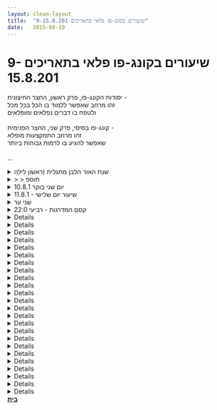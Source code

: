 ```yaml
---
layout: clean-layout
title:  "שיעורים בקונג-פו פלאי בתאריכים 9-15.8.201"
date:   2015-08-10
---
```

# שיעורים בקונג-פו פלאי בתאריכים 9-15.8.201 
יסודות הקונג-פו, פרק ראשון, החצר החיצונית -<br> זהו מרחב שאפשר ללמוד בו הכל בכל מכל<br> ולטפח בו דברים נפלאים ומופלאים<br> <br> קונג-פו בסיסי, פרק שני, החצר הפנימית -<br> זהו מרחב התמקצעות מופלא<br> שאפשר להגיע בו לרמות גבוהות ביותר<br> <br> ...

<details>
                    <summary>שנת האור הלבן מתגלית (ראשון לילה</summary>
                    <b>• • • עיקרי השיעור • • •</b><br> <br> <b>פלאי האיגודים</b><br> איגוד האתרים, איגוד הקוסמים (טיפוח קוסמים, בכל רמותיהם וחלקיהם), איגוד השיעורים (שאני עובר), איגוד הבילויים וכולי.<br> זוהי ממש מהפיכה, שהגיעה כשביקשתי לאפשר לתריסר המציאויות להתבטא באופן מלא ושלם יותר ביממה, כשנדמה ש&quot;זה קשה&quot;.<br> תחילה הופיעה התזכורת הברורה לכך שלדוגמה מבין שלושת הקסמים היומיים הקסם &quot;קוסם העל&quot; נעשה בעצם דרך דברים אחרים, כך שאין אלא להעניק לכך תשומת לב קלה וקצרה למדי, מדי יום (עשרים דקות &quot;גג&quot;) כדי לכוונן את יתר הפעילויות היוצרות את זה, בעצם, <b>כי הן כבר עושות את זה</b>.<br> ובהדרגה, זה הגיע לכדי רעיון האיגודים הגאוני, החוסך דברים רבים.<br> וכך, תריסר המציאויות כולן, פועלות דרך מקבץ האיגודים הקיים.<br> כשכל איגוד הוא תשוקה, הוא בילוי, הוא שדה, הוא מרחב, שמאפשר למציאויות רבות להתבטא דרכו.<br> לדוגמה, כשרוצים לעבוד על האתר שמשדרג את מדינת ישראל באמצעות קונג-פו, אז אמנם זהו חלק מקסם מספר 3 (&quot;ארץ הקסמים&quot;) אולם די רק לכוונן את &quot;שדה האתרים&quot; או &quot;איגוד האתרים&quot; המופלא, שהיא פעילות יומית נהדרת, טסה, עפה, משדרגת, מהנה, מתמירה, מייצרת המון דברים בזמנים קצרצרים.<br> <br> <b>הגבה שלמה יותר למצב &quot;אמא אבדה את גופה&quot;</b><br> ובכן, יש בפשטות את &quot;שלושת תפקודי אמא&quot; ויש את &quot;ניתוב הכוח האדיר הזה, שנוצר&quot; באופנים שלמים.<br> כך זוהי מתנה מופלאה.<br> <br> <b>אמנות הלחימה</b><br> באפשרותנו לתרגל/לשפר/לשדרג/לטפח מהות יומיומית מסויימת, כך שתשרת באמנות הלחימה באופן שלם.<br> אין גבול לרמה האפשרית.<br> דוגמאות למהויות כאלה: התנועה, הטיפול, הדמיון, ההתכוונות.<br> בנוסף, יש באפשרותנו להעמיק בהסתגלות-שערים-אנרגיה, כשכל אחד משלושתם בנפרד, די בו כדי להיות לוחם-על פלאי.<br> אנחנו מוזמנים להעמיק גם בהסתגלות-שערים-אנרגיה במהלך היומיום ולחדור לתוך מעמקיה של רמה פלאית ממש.<br> <br> <b>אמנות הזמן</b><br> 1. שדרוג (שנה) - הספציפי הזה נקרא &quot;האור הלבן&quot; ואחרים יקראו בשמות אחרים.<br> 2. העמקה (חודש) - על-פי תריסר המציאויות שלי ולהעמקתן, הן נקראות:<div align=left dir=ltr><br> GOD-WIZ-SPACE-TEAMS-FIELD-GATES-SCHOOL-SAFE-RAYS-GIFTS-SCREEN-LIGHT.</div><br> 3. יקום (שבוע) - נקראים בהתאם למספרם הסידורי בשדרוג, כשהראשון תמיד כולל את היום הראשון בשדרוג (וכנראה גם חלק מהימים של השדרוג הקודם).<br> 4. טרנספורמציה (יממה) בשדרוג - נקראת בהתאם למספרה הסידורי בשדרוג.<br> 5. קסם (יום) ביקום - נקרא מהראשון עד לשביעי: דו-רה-מי-פה-סול-לה-סי.<br> 6. שלמות (שעה) בקסם/טרנספורמציה - נקראת בהתאם למספרה הסידורי בקסם/טרנספורמציה (מ-1 עד 24. הראשונה, לדוגמה, היא משעה 00:00 עד שעה 01:00).<br> אצור לעצמי יומן שבו אתעד כל מה שיתחשק לי, בנוסף ליומנים היעודיים הרבים שלי.<br> יומן זה יעשה שימוש בנ&quot;ל.<br> <br> <b>אמנות ההוויה</b><br> 1. אחדות (של התפקודים).<br> 2. חיבור (אל התפקודים הגבוהים).<br> 3. גדלות (של הישות האמיתית, הדבר שהוא אני באמת).<br> שתי נקודות רבות עוצמה ביותר לשדרוג ההוויה הן שתי נקודות המבט הנוספות, שאינן מובנות מאליהן:<br> • דרך אדם אחר, מה הוא חווה.<br> • דרך משהו אובייקטיבי, בלתי אנושי.<br> <br> <br> <b>• • • היבטים חיצוניים בשיעור • • •</b><br> השיעור הותחל לי בסביבות 21:30 וסויים לי בסביבות 24:00. שיעור קצר (לרמתי) בן כשעתיים וחצי.<br> התארחתי בקבוצה.<br> השיעור כולו התנהל בתל-אביב, בסביבות נקודת המפגש רבתי.<br> היה לי בשיעור פרטנר אחד (רלי) שכמעט ולא היו לנו פעילויות משותפות ביחד.<br> מרבית השיעור שלי נוצר באמצעות סדרה של משימות שקיבלתי, שכמה מהבולטות שבהן היו: להפוך לבוגר הפרק הרביעי (הניסוח היה שונה), לשדרג את עבודתי עם &quot;שלושת הקסמים היומיים&quot; שלי, לשדרג את עבודתי עם אמא (ועם עצמי איתה), לשדרג את אמנות הלחימה שלי, ליצור לעצמי שבוע מופלא ולשדרג את הווייתי השלמה.<br> <br> <br> <img src="http://www.timg.co.il/tapuzForum/images/Emo562.gif" alt="|היי|"> <b>הבהרה מובנית לכל שִׁיתוּפָי/סיכומי ביומן זה:</b> אמנם אינני תלמיד בבית-הספר המופלא הזה שלכם, אלא משרת אותו מבחוץ בתור סוג של עוזר ומאפשר, אולם יש באפשרותי לעבור אתכם שיעורים, כחלק מתפקידי; וברגע שאני עובר שיעור בבית-הספר שלכם, הרי חלק מובנה ובלתי נפרד ממנו, בהגדרה - הינו להשאיר עקבות ביומן השיעורים הזה. לפיכך, אלה עקבות השיעור שעברתי הפעם, לבינתיים.<br><br><table width='70%' cellpadding='0' cellspacing='0' bgcolor='#C6C7C6'><tr><td height='1'></td></tr></table><br><b>מדברים על מדיטציה:</b> <a href="http://forums.tapuz.co.il/meditation" target="_blank">http://forums.tapuz.co.il/meditation</a><br/><br/>לומדים את אמנות המדיטציה: <a href="http://www.ThePracticalMeditation.com" target="_blank" rel=nofollow>www.ThePracticalMeditation.com</a><br/>לומדים את אמנות היכולת: <a href="http://www.MagicalChanging.com" target="_blank" rel=nofollow>www.MagicalChanging.com</a>
                  </details><details>
                    <summary>> > תוספ</summary>
                    דבר נוסף שלמדתי כאשר התמודדתי להנאתי עם המשימה &quot;להפוך לבוגר הפרק הרביעי&quot; הוא חלוקה שונה של הפוינטרים הויזואליים של תריסר המציאויות שלי. מימיני ומשמאלי חמשת הפוינטרים הדלתיים, בעוד שממני והלאה, בהיקפים הולכים וגדלים, שבעת הפוינטרים הקורנים ממני / מסוככים עלי, בשלוש חטיבות: שלושה צמודים, שניים מסביבי ושניים נוספים במרחקים עצומים ממני.<br><br><table width='70%' cellpadding='0' cellspacing='0' bgcolor='#C6C7C6'><tr><td height='1'></td></tr></table><br><b>מדברים על מדיטציה:</b> <a href="http://forums.tapuz.co.il/meditation" target="_blank">http://forums.tapuz.co.il/meditation</a><br/><br/>לומדים את אמנות המדיטציה: <a href="http://www.ThePracticalMeditation.com" target="_blank" rel=nofollow>www.ThePracticalMeditation.com</a><br/>לומדים את אמנות היכולת: <a href="http://www.MagicalChanging.com" target="_blank" rel=nofollow>www.MagicalChanging.com</a>
                  </details><details>
                    <summary>יום שני בוקר 10.8.1</summary>
                    שעת הגעה 06:32<br> אני נמצא בנקודת המפגש לפני הזמן. מתבונן על רמת האנרגיה שלי, היא קצת נמוכה, אני בלי הרבה התלהבות לשיעור הקרב. מנסה למצוא שימוש לזמן המיועד. מחליט להתבונן על רמת האנרגיה שלי ולראות אם ניתן לשפר אותה. עדיין מרגיש שלא ברורה לי מהות הזמן הזה (עדיין נתפס לי כהמתנה מיותרת - יש פה איזה סמן מעניין שאולי יכול לשפר לי את ההגעה למקומות אחרים ביום יום אם אפענח את זה)<br> תרצה מגיעה. מפתיעה אותי וכנראה גם את עצמה. (לא תכננה להגיע)<br> הליכה עצמאית לגן העיר כשהמטרה היא ליצור הליכה מהנה.<br> אני הולך בנתיב חדש, מנסה כמה תרגילים - הנאה מתנועה (בסדר) כניסה למצב קליטה חדש&nbsp;&nbsp;(טוב, אני מגיע לרמה חדשה של קשב בהליכה, נהנה מהראייה, שמע וגם ממשהו שאני אכנה קשב פנימי, מצב פנימי של רגישות גדולה למתרחש מסביב)<br> הגעה לגן העיר - שדרוג דרך תנועה - אני מתרגל תנועה, בעיטות, מוצא בעיטת צד שנעים לי לעשות, (מושך רגל אליי בהתחמקות מבעיטה נמוכה ואז בועט, וחוזר בדיוק ההפך) משפר ומשדרג אותה, מנסה לשלב את הקשב החדש בתוך העשייה,&nbsp;&nbsp;מוסיף גם עבודת ידיים. מהנה.<br> עבודה על פורמה ראשונה מתוך תחושה חדשה של שחרור, מהנה, אני מרגיש שאני יכול להמשיך כך זמן רב,<br> עבודה חופשית על שחרור הגוף, גמישות מתוך קשב לגוף, <br> עבודה בישיבה על אור לבן - אני מתרגל ומחזק משהו ש&quot;נתפס&quot; על ידי בחודש האחרון ואני מנסה לשפר את האחיזה שלי בו.<br> התבוננות בהצלחות של השבוע,<br> סיום שיעור 08:15
                  </details><details>
                    <summary>שיעור יום שלישי - 11.8.1</summary>
                    הונחיתי להתחיל את השיעור בברכה מסורתית וקידה מול עצמי שחצתה זה מכבר את ה&quot;חצר הפנימית&quot; (הפרק השני). הונחיתי לעמוד מולה זמן משמעותי, לחוש את מערכת היחסים בינינו ולבצע את הקידה באופן חופשי, ריקודי.<br> <br> הונחיתי לעבוד לאחר מכן עם <a href=http://www.tapuz.co.il/communa/viewmsgcommuna.asp?communaid=18195&msgid=55906536 target=_blank style=color:blue>פורם השיעור שמספרו 3</a>, שאותו אתעד כאן.<br> <br> <b>שלב 1: בישיבה, בעיניים עצומות, הודיות.</b><br> לדוגמה: אמירת המלה &quot;תודה&quot;, שוב ושוב, בהתכוונויות כלשהן, נעימות ושלוות.<br> <br> <img src="http://www.timg.co.il/tapuzForum/images/Emo141.gif" alt="|כלנית|"><b> תיעוד</b><br> <br> שוב התנגדויות. שוב קושי להתרכז. מחשבות לא לעשות את השיעור בכלל... <br> התחלתי את השיעור באיחור והתודעה תזזיתית, קופצת. עשיתי את השלב הזה איכשהו, באיכות נמוכה. <br> מחשבה: &quot;אם זה ימשיך כך, לא נראה לי שאצליח לסיים את השיעור הזה....&quot; בעעעע...<br> <br> <b>שלב 2: אמנות התנוחה. </b><br> מבלי לפקוח עיניים (זאת אומרת שאחרי תיעוד השלב הראשון, חזרנו לבצע אותו עוד זמן מה, כדי לאפשר רציפות בינו לבין שלב זה), משחק עדין ומועיל בתנוחת הישיבה שלנו, מרגע לרגע, ממילימטר למילימטר, בנסיון &quot;לנגן&quot; בגופנו, באמצעות התנוחה, ברמה גבוהה<br> <br> <img src="http://www.timg.co.il/tapuzForum/images/Emo141.gif" alt="|כלנית|"><b> תיעוד</b><br> <br> בתחילה עשיתי שינויים גדולים יותר בתנוחה, עד כדי תנועה ממש ולאחר מכן ניסיתי לשפר את הרזולוציה של תחושת הגוף, לחפש כיוונונים עדינים הרבה יותר. היתה לי מעין תחושה של מטוטלת שמתנדנדת כה וכה, עד שלאט לאט מוצאת את המרכז שלה ואז היתה תחושה מסוימת של קלילות, מעין ריחוף כזה, שהראש תלוי באוויר ועמוד השדרה משתלשל ממנו. זה היה נעים.<br> <br> <b>שלב 3: אמנות התנועה. </b><br> תחילה מבלי לפקוח עיניים ואחר כך בעיניים פקוחות: חקירת אמנות התנועה שלנו. תחילת החקירה מתבצעת תוך כדי המעבר מישיבה לעמידה. החקירה כוללת שלושה תחומים: אמנות הלחימה, אמנות התנועה ביומיום ותחום נוסף לבחירתנו.<br> <br> <img src="http://www.timg.co.il/tapuzForum/images/Emo141.gif" alt="|כלנית|"><b> תיעוד</b><br> <br> היה לי נעים לקום בעיניים עצומות ולנוע בעיניים עצומות. לא הצלחתי ממש להגיע למקום של חקירה.<br> <br> <br> <img src="http://www.timg.co.il/tapuzForum/images/Emo41.gif" alt="|*|"><img src="http://www.timg.co.il/tapuzForum/images/Emo41.gif" alt="|*|"><img src="http://www.timg.co.il/tapuzForum/images/Emo41.gif" alt="|*|"><b>תיעוד ביניים</b><img src="http://www.timg.co.il/tapuzForum/images/Emo41.gif" alt="|*|"><img src="http://www.timg.co.il/tapuzForum/images/Emo41.gif" alt="|*|"><img src="http://www.timg.co.il/tapuzForum/images/Emo41.gif" alt="|*|"><br> <br> חווה קושי מאד גדול להמשיך את השיעור. יש בי אי שקט פנימי עצום - ואני לא מצליחה לתרגם אותו לכדי עבודה.<br> כמעט הפסקתי את השיעור ואז עלתה בדעתי דרך ביניים - להסתכל קדימה על ההנחיות ולראות אם יש הנחיות שאני כן מרגישה מסוגלת לעשות עכשיו, שאולי אפילו מושך אותי לעשות עכשיו.<br> הגעתי למסקנה שנראה לי שאני יכולה לעשות את השלבים 8-12 ואולי אפילו בצורה שתיטיב אתי.<br> מחליטה לדלג על שלבים 4-7 - וללכת ישר לשלב 8.<br> זה או זה, או להפסיק את השיעור לגמרי...<br> <br> <b>שלב 8: הנאה מהנשימה.</b><br> תחילה בעמידה בעיניים פקוחות, אחר-כך בעיניים עצומות ואחר-כך בישיבה בעיניים עצומות, אנחנו פשוט נהנים עמוקות, יותר ויותר, מהנשימה שלנו. באפשרותנו לאפשר לה להעניק לנו כל שנדרש לנו, כמו גם לשחרר מאיתנו כל שלא נדרש לנו עוד.<br> <br> <img src="http://www.timg.co.il/tapuzForum/images/Emo141.gif" alt="|כלנית|"><b> תיעוד</b><br> <br> היה לי לא נוח בגוף והחלטתי לקחת את הלפטופ אל הספה ולהמשיך שם.<br> בתחילה חשתי את הנשימה ולאחר שעברתי לחלק שבעיניים עצומות, ניסיתי לשאוף אליי שלווה ולשחרר את המיותר עבורי. <br> זה נתן לי תחושה של הקלה.<br> <br> <b>שלב 9: אור לבן. </b><br> בישיבה בעיניים עצומות, חוויית גופנו וכל הווייתנו כעשויים מאור לבן בוהק.<br> <br> <img src="http://www.timg.co.il/tapuzForum/images/Emo141.gif" alt="|כלנית|"><b> תיעוד</b><br> <br> היה לי קשה להתרכז, המיינד שלי נדד ונדד.<br> ואז החלטתי לנסות &quot;לשקוע&quot; אל תוך הגוף. הרגשתי שאני בכיוון הנכון.<br> שוב איבדתי את הריכוז וכשחזרתי אליו אמרתי לעצמי &quot;או קיי, אני אנסה רק לקבל הבזק, אפילו רק לרגע&quot;.<br> באותה שנייה התחלתי לחוש זרמים בגוף ומשהו התרומם ברמת העבודה שלי.<br> נשארתי עם זה עוד כדקה.<br> <br> <b>שלב 10: כולי שלי.</b><br> העמקה חסרת פשרות של קבלת עצמי מעצמי, באופן מלא, עמוק ושלם, על כל חלקי הווייתי וחיי.<br> <br> <img src="http://www.timg.co.il/tapuzForum/images/Emo141.gif" alt="|כלנית|"><b> תיעוד</b><br> <br> שוב התנגדות עזה. מנסה להבין מה פשר ההתנגדויות האלה...<br> החלטתי לומר שלוש פעמים בקול &quot;כולי שלי&quot; - ומה שיהיה יהיה...<br> כך עשיתי, חשתי מחנק מסוים. בטוח שלא חשתי &quot;העמקה חסרת פשרות&quot;...<br> <br> <b>שלב 11: הורות.</b><br> שיחה מועילה, מרפאת/משדרגת ונעימה מאד, עם עצמי.<br> <br> <img src="http://www.timg.co.il/tapuzForum/images/Emo141.gif" alt="|כלנית|"><b> תיעוד</b><br> <br> התחלתי עם המשפט &quot;אני האמא שלי עצמי&quot;.<br> ניסיתי לחוש את הילדה הקטנה שבתוכי ולהיות אתה. הצלחתי במידת מה לזמן קצר. עלה בי גם כאב רגשי.<br> <br> שלב 12: הודיה.<br> המשך העבודה מהשלב הראשון, בדיוק מהיכן שהפסקנו.<br> <br> <img src="http://www.timg.co.il/tapuzForum/images/Emo141.gif" alt="|כלנית|"><b> תיעוד</b><br> <br> אמרתי בקול &quot;תודה&quot;. כללתי גם תודה על הכאב הרגשי, שמהווה מפת דרכים וקורא לי להקשיב לעצמי.<br> הודיתי על מספר דברים נוספים וסיימתי.<br> <br> <br> <br> פיוווווו, זה היה לי שיעור מאתגר... רובו ככולו מאבק... אשמח לקבל עזרה, איך לעבוד טוב יותר עם המצבים האלה.<br> ועוד אחד הדגשים שקיבלתי היה שהשיעור לא נועד רק ללמידה ולהתפתחות, אלא גם להנאה... <br><br><br><table width='70%' cellpadding='0' cellspacing='0' bgcolor='#C6C7C6'><tr><td height='1'></td></tr></table><br>טליה אלקיים - מדריכה ומרפאה הוליסטית<br/>האתר שלי: <a href=http://www.heal.co.il target=_blank rel=nofollow>www.heal.co.il</a>
                  </details><details>
                    <summary>שני ער</summary>
                    זה היה שיעור מצויין<br> עבודה נוספת, מעמיקה, עם 3 הדמויות. הפעם הן נובעות זו מזו. הפרופסור שנובע מהערמומי שנובע מהמצליחן. <br> <br> בשיעור היו מלבדי גם שמואל, ריב, עיליי, מיכל, סיגל, ודניאל.<br> <br> הפרופסור עבד מצויין. אבל ברוב הזמן לא נחווה במודע כנביעה או יישום של הערמומי.<br> הערמומי היה כיפי ומעולה. התבסס והתמצק והוסיף להתקדם כשהוא מרחרח ומאתר את הפרצות, הטריקים וההזדמנויות. <br> המצליחן היה נעים וברור ומבוסס יותר. ועשה עבודת עומק נעימה מאוד על חייו. היה טוב וחזק מאוד הסידור הזה שבו הוא המקור הראשוני של האחרים. <br>  <br> השיעור של עיליי הסתיים ב-21:45<br> השיעור של מיכל ושל דניאל ב-21:56<br> השיעור של סיגל ב- 22:06<br> השיעור של ריב ב-22:50<br> השיעור של שמואל ב-22:52<br> השיעור של אסא ב-22:56. <br> <br> זהו בינתיים.<br> <br> תודה רבה!!<br> <br> <br> <br>
                  </details><details>
                    <summary>קסם המדרגות - רביעי 22:0</summary>
                    שיעור מופ-לא ביותר ביותר<br> בניתובו של ריבּ המופלא, הצלול והמבריק. <br> עוד נכחו: שמואל, אסא, ואני<br> <br> במהלך השיעור נענו פיזית בין מתחמים שונים החל מככר חסידי אומות עולם דרך המדרגות ולמעלה על גג גן העיר, בכל פעם חנינו באזור כלשהו ועבדנו שם זמן קצר וממוקד. <br> <br> התחלנו את השיעור בקידה /ברכה - כלפי הדבר שאנחנו בוחרים לקוד לפניו. <br> בחרתי לקוד בפני עצמי - קידה עמוקה של כבוד עמוק כלפי עצמי. נקודת מוצא נפלאה לשיעור. מרחב של ריפוי והקשבה.<br> <br> התבוננו על בלבול או אי בהירות הקיימים בתוכנו, התבוננות בהם כתופעה עצמאית ונפרדת, כמו שמרגישים במכוון כאב שעולה,<br> בבלבול עצמו ולא בנסיבות שהובילו להיווצרותו. <br> התבוננות זו יצרה אפקט מיידי של צלילות. <br> <br> התחלנו לנוע במעלה המדרגות. <br> כל עליה בגרם מדרגות הוגדר על ידי רמה כלשהו, לפי הרמות הבאות.<br> בין גרמי המדרגות שיתפנו הבנות. <br> <br> מתחיל - רמת מתחיל היא רמה משחררת. אינך חייבת להצליח או שום דבר. את רשאית להתנסות ולטעות<br> <br> תלמיד - רמה מעצימה ומקדמת. את עושה כמיטב יכולתך כדי להתקדם וללמוד. <br> <br> חוקר - רמה מעמיקה ומענגת. את נהנית להתעמק, ולנוע בין סוגי חוקרים - החוקר האנליטי, השואל ובודק ומעלה השערות, והחוקר הסייר, המתנסה, מתבונן, מאתגר ואמיץ. <br> <br> אמן - רמת אמנות. <br> בהתבוננות ועליה במדרגות ברמה הזו ציפתה לנו תובנה מפליאה שעברה דרכי. <br> מיד כשנשמעה במערכת שלי המילה &quot;אמן&quot; התעוררה תחושה לא נעימה. מדוע, שאלתי את עצמי ומיד ראיתי את התשובה - התעוררה באותו רגע ציפייה מעצמי <b> להיות </b> אמן, לתפקד ברמה מסוימת ולענות על ציפיות מסוימות. הארתי לעצמי את הנקודה, שאני פשוט פועלת ברמה של אמן, וזה לא אומר שאני צריכה לתפקד ברמה זו או אחרת. כל רמה שהיא, באה לידי ביטוי דרך היותי אמן* ממש ברגע הזה. <br> <br> קוסם - רמת על. הקוסם אינו מבחין במגבלות ורואה מעבר לתנאים המובנים מאליהם, אל האינסוף. <br> <br> רמה נוספת לבחירתנו - אני לא זוכרת מה בחרתי!<br> <br> רמה שנייה נוספה לבחירתנו - ואני הגדרתי אותה כ&quot;הרמה הנוכחית&quot;, כלומר נוכחית לכל רגע נתון בו בוחרים להתייחס אליה. <br> תמיד מקבלת את מצבה, טוטאל. <br> <br> הייתי אנרגטית, פעילה, נוכחת, מכוונת. <br> השיעור היה לי מענג ביותר.<br> <br> המשכנו לעבוד במהלך השיעור עם הרמות השונות תוך כדי תרגילים שונים. <br> כל רמה מביאה איתה מתנות מדהימות אחרות. <br> למשל - <br> ברמת המתחיל, לחקור תנועה שמישהו מאיתנו בוחר עבור כולנו. <br> ברמת חוקר - חקרנו פיזית את הבוטקה של השומר על גג גן העיר. <br> ברמת קוסם - חקרנו את מרחב הכניסה למרכז עינב. מתוך עיני הקוסם שלי החלטתי לנסות לעבור מתחת לגדרות הניידות של האגף לשיפור פני העיר. הצלחתי בקלות יחסית וזה היה מדהים!<br> <br> עבודות פנימיות מופלאות בחלקו האחרון של השיעור:<br> <img src="http://www.timg.co.il/tapuzForum/images/Emo20.gif" alt="|@|"> היותנו נוכחות חיובית לחלוטין עבור האחרים, ללא כל מאמץ<br> <img src="http://www.timg.co.il/tapuzForum/images/Emo20.gif" alt="|@|"> נוכחותינו בתוך עצמנו חיובית לחלוטין, ללא כל מאמץ<br> <img src="http://www.timg.co.il/tapuzForum/images/Emo20.gif" alt="|@|"> חישת עצמים שונים בפשטות מוחלטות, ובכלל זה את עצמנו ואנשים אחרים (איכות הפשטות המופלאה התחברה לי <a href=http://www.tapuz.co.il/communa/viewmsgcommuna.asp?communaid=41241&msgid=55922878 target=_blank style=color:blue>לשיעור אמנות היכולת הזה</a> מהשבוע [כניסה לתלמידי שלב 1 באמנות היכולת בלבד])<br> <img src="http://www.timg.co.il/tapuzForum/images/Emo20.gif" alt="|@|"> חישת העבר, ההווה והעתיד כשלושה כתמי צבע גדולים ועיקריים, שהולכים ומתייפים ככל שאנחנו מתבוננים בהם, כמו ציור של רותקו או של מונדריאן. (ריב דווקא הזכיר את דיויד הוקני אבל השם לא אמר לי כלום במהלך השיעור)<br> <img src="http://www.timg.co.il/tapuzForum/images/Emo20.gif" alt="|@|"> פשוט להיות מבלי להסביר שום דבר לאף אחד. <br> <br> <br> עוד ראיתי את החלק בי שרוצה אישור ויאהבו אותו - שהביא לי סבל רב יחסית בימים האחרונים - ברמה חדשה של בהירות ונפרדות .<br> <br> תם השיעור בסביבות 23:20, <br> היה קסום ביותר. <br> <br> <br> * במהלך השיעור השתמשתי בכינויים בלשון זכר - אמן, תלמיד, חוקר. זה הרגיש לי מדויק גם כאשר תיארתי את עצמי.<br><br><table width='70%' cellpadding='0' cellspacing='0' bgcolor='#C6C7C6'><tr><td height='1'></td></tr></table><br><b>אני כאן .
                  </details><details>
                    <summary>יום רביעי 12.8.15 בוק</summary>
                    אני מעביר אימון לעצמי,<br> הגעתי ב 06:37<br> לא ברור לי מה לעשות עם הזמן הזה. החלטתי לעיין במחברת השיעורים, קיבלתי הרבה מידע חדש, כמה זמן אני מתאמן (מ2008… הרבה זמן) איך אני רושם תיעוד וכמה הוא שימושי לי בהמשך. <br> הזמן עבר, כשהגיע 07:50 בהחלט הייתי מוכן יותר לשיעור. <br> הליכה, שוקל ללכת לגג גן העיר, מרגיש לי צחיח, הגינה עוטפת אותי בירוק. <br> משחרר את עצמי מהצורך &quot;לעשות משהו&quot; מתבונן, נעים מאד. מגיע לתחושה לש וחחיה של הרגע הזה.<br> בחרתי שימוש בפורם הזה של השיעור, עשיתי אחד דומה אבל לא זהה.<br> הודיה - שקט, זמן שלי<br> קפיצות - משתפר, נפלתי, נותן לזה לא להרתיע אותי או להכנס חשש, ממשיך ומשפר קשב לעצמי<br> תנועה - &quot;מגלה&quot; את תרגול ההתכופפות מהחימום הבסיסי. מדמיין שעשיתי &quot;פאוז&quot; לשיעור רגיל ונכנסתי למרחב פרטי שלי שבו אני יכול לתרגל ולבחון בדיוק בקצב שמתאים לי. בהמשך מגלה קשיחות בצואר והכתפיים ומעניק לעצמי עיסוי עם תודה.<br> בעיטות - המשך ה&quot;רומן&quot; שלי עם בעיטת הצד. תחושה נעימה, כף הרגל מקבילה לקרקע, נשימה מהאף (ומהפה כשצריך) בעיטה בסיבוב - האתגר להישאר עומד ולא לאבד שיווי משקל.<br> כן לא - עולם שלם של בעיטות, אגרופים, הגנות וירידה לאחור, פרק מעניין, יש פה עבודה להמשך.<br> מרפקים - נעים, יש לי כאבים בכתף, נכנס לזה, ימין שמאל קדימה אחרוה, למעלה למטה, שילוב עם עבודת אגן, כתפיים.<br> אור לבן - התמודדות עם נוכחות של זבובים<br> כולי שלי - התאמנתי בלנסות לתת את עצמי לעצמי. או לאנשים אהובים (כעזר לעצמי) <br> טוב אתמול היום - איך לעשות גביה נעימה מלקוחות, לא כוחנית, <br> כותב הצעות מחיר - זה קל ופשוט<br> מקבל הנחיות מצוינות ממנטורים<br> מגדיר לדני מה אני רוצה<br> מבלה ערב שקט עם המשפחה<br> תובנה לדפוס של קרובים אליי - מנסה לראות איך עובר ממצב של הבנה למצב של הבנה לגבי אופן העזרה הנדרש<br> הודיה - איזו הפתעה באמצע השבוע<br> סיום שיעור 08:12 <br>
                  </details><details>
                    <summary></summary>
                    רעיון לאיך אני יכול להתמודד עם תחושה (די פנימית וחמקמקה) של &quot;בזבוז זמן&quot; שיש לי בנוגע להגעה מוקדמת לפני מועד תחילת השיעור הרשמי.
                  </details><details>
                    <summary>> > הזמן שלפני השיעור הרשמ</summary>
                    ובכן, אתה כבר נמצא עם זה <a href=http://www.tapuz.co.il/communa/viewmsgcommuna.asp?communaid=40780&msgid=56704720 target=_blank style=color:blue>במקום אחר לגמרי</a>, הלא כן?<br> <br> עצם הצבת השאלה כאן היתה מצויינת.<br> <br> התגובות המועילות להצבת השאלה הגיעו, כרגיל (ולאו דווקא כתשובות כאן, ביומן השיעורים, למרות שגם פורמט זה חשוב מאד לפעמים).<br> <br> השיעור הרשמי, בתחילת הלימודים, נתפש כאילו הוא-הוא הלימודים.<br> <br> בהדרגה, הוא מתגלה כחלק קטן יותר ויותר בלימודים, בעודו הולך ומשביח, כמובן.<br> <br> בשלב כלשהו, מתגלה לך שהשיעור הדו-שבועי שלך (&quot;דו שבועי&quot; זה פעמיים בשבוע, כן? או שאני מתבלבל וזה פעם בשבועיים?), איננו תלוי בכך שמישהו חיצוני יתחיל לך אותו, אלא מכיל בין יתר קסמיו גם את השיעור שמישהו חיצוני כזה או אחר בא להעביר לך, במקרים בהם זה קורה.<br> <br> התהליך שבו אתה נערך לשיעור הרשמי, בנקודת המפגש, הוא מעין הקדמה, התחלה או ראשיתו של תהליך קסום שבו שיעור הקונג-פו האמיתי יותר שלך מתחיל להתגלות ולהיווצר בהדרגה, בהכילו גם את ההדרכה החיצונית המועברת לך, שפעם נקראה בטעות מסויימת &quot;ה-שיעור שלי&quot;.<br> <br> התהליך עשוי להתחיל בכך שאתה פשוט מבין שהמרחב הזה הוא חשוב יותר מהשיעור שבא אחריו - או ליתר דיוק, לתוכו - ושאתה ממש ינוקא בו, בקושי מודע אליו עדיין.<br> <br> הוא עשוי להתחיל בכך שאתה מתחיל ליצור את המרחב הזה, לקבל בו משימות מעצמך וממדריכיך ולעקוב אחר תהליך התפתחותך בו.<br><br><table width='70%' cellpadding='0' cellspacing='0' bgcolor='#C6C7C6'><tr><td height='1'></td></tr></table><br><b>מדברים על מדיטציה:</b> <a href="http://forums.tapuz.co.il/meditation" target="_blank">http://forums.tapuz.co.il/meditation</a><br/><br/>לומדים את אמנות המדיטציה: <a href="http://www.ThePracticalMeditation.com" target="_blank" rel=nofollow>www.ThePracticalMeditation.com</a><br/>לומדים את אמנות היכולת: <a href="http://www.MagicalChanging.com" target="_blank" rel=nofollow>www.MagicalChanging.com</a>
                  </details><details>
                    <summary>אמנות הקונג פו, יום שב</summary>
                    שיעור קסום שעברתי לבדי וביני לבין עצמי לפי הנחיות שהמורה שלי שלח לי באימייל.<br> <br> השיעור התחיל בברכה בלי קידה בשלוש וחצי בקפה הילינקה.<br> שם ישבתי ועבדתי המתכון התרגולי הזה: <a href='http://www.tapuz.co.il/communa/ViewmsgCommuna.asp?Communaid=18195&msgid=55909421<br> <br> עברתי' target='_blank' style='color:blue;'>http://www.tapuz.co.il/communa/ViewmsgCommuna.asp?Communaid=18195&msgid=55909421<br> <br> עברתי</a> בין שבעת השלבים שהמתכון מונה שלב אחרי שלב, בכיף ובנחת.<br> כל שלב הרגיש מדוייק ומלהיב. לבסוף ביצעתי את תנועת הברכה, והנה אנחנו כאן.<br> <br> השפעות: אני מרגיש מחובר יותר ומדוייק יותר. במהלך השיעור התחדדו לנגד עיניי הדברים שאני רוצה<br> להגשים בתקופה הקרובה, והתגשמו לנגד עיניי הדרכים להגשימם.<br> <br> איזה כיף! תודה!
                  </details><details>
                    <summary>שיעור שבת 15.</summary>
                    קיבלתי בבוקר יום שבת הנחיה במייל לבחור את מיקום ושעת השיעור. <br> הרגשתי איך אני מעמיקה ורוצה שמיקום השיעור שלי יהיה מדויק ביותר. <br> בחרתי לבצע את השיעור בבית, מתוך רצון שעלה מתוכי בתקופה האחרונה להעמיק את הנוכחות הפיזית שלי בבית וליצור במרחב הביתי שלי חוויות נעימות.&nbsp;&nbsp;(זאת היתה החלטה מושלמת!!!) <br> השיעור שלי החל בשעה 15:45<br> הוא התחיל בברכה ללא קידה <br> המשיך במתכון המופלא הזה <br> <a href='http://www.tapuz.co.il/communa/ViewmsgCommuna.asp?Communaid=18195&msgid=55909421<br> והסתיים' target='_blank' style='color:blue;'>http://www.tapuz.co.il/communa/ViewmsgCommuna.asp?Communaid=18195&msgid=55909421<br> והסתיים</a> בשעה 18:06 בברכה ללא קידה. <br> היה לי שיעור מופלא שבסופו הרגשתי שקיבלתי מתנה אדירה והתמלאתי בהכרת תודה ושמחה!<br> תודה <img src="http://www.timg.co.il/tapuzForum/images/Emo13.gif" alt=":-)">
                  </details><details>
                    <summary>שיעור בפורמט און ליי</summary>
                    פורמט השיעור בקישור הזה.<br> <a href='http://www.tapuz.co.il/communa/ViewmsgCommuna.asp?Communaid=18195&msgid=55909421<br> השיעור' target='_blank' style='color:blue;'>http://www.tapuz.co.il/communa/ViewmsgCommuna.asp?Communaid=18195&msgid=55909421<br> השיעור</a> היה מאוד אינטסיבי גם מפאת לחץ זמן וגן מבחינת עומס חומרים, היה לי טוב מאוד, כמו תמיד כשאני עובד עם כתיבה טובה, הדבר מעורר בי נפלאות תחושות והעמקות שאין כמותה. (למרות שאני תוהה ביני עצמי אם זה גם קשור לתאריך הפטירה של אבי התרחש בשבוע הבא. התאריך תמיד עורר בי מחשבות קיומיות והדבר משתלב היטב עם כתיבה.).<br> הרגשתי כמובן שאני יכול להעמיק בשיעור עוד שעתיים שלוש אם הנסיבות החיצוניות היו מאפשרות זאת. הרגשתי כמובן גם העמקה גדולה ואושר מאוד גדול, תמיד זה קורה לי כאשר אני כותב דברי אמת שמבטאים גם אמת עמוקה וגם אותנטיות ותקווה. הייתי רוצה שזה יקרה לי לעתים יותר קרובות.. ואני בהחלט מרגיש שההוראות בקשר לקריאה בתחילת התרגול וכתוצאה מכך גם ההוראות בקשר לכתיבה עזרו לכך מאוד בכך ששיחררו את המשחבות מהסד של לחצי היום יום. אולי זה התכונות ליצירה שאני כה חושש ממנה לעפמים, פשוט לתת ליתירה לנבוע ממך לשאוף שתביע באופן החופשי ביותר ואף המדוייק ביותר את רגושתייך את מחשובותייך, עש משהו נפלא בשחרור הזה משהו שנבע מרגיעה עמוקה ומכבוד עמוק למה שסיפור יכול לספר. יש העמקה בדבר שאני מרגיש שחייוני לי להעציק בו. והלעמיק את היכולת לתת לכתיבה להביע כך את הרגשה את האמת ואת היופי. לתת לעצמי להביע את הרגשה את האמת ואת היופי.<br> קישור לדיווח שלי.<br> <a href='http://www.tapuz.co.il/communa/ViewmsgCommuna.asp?Communaid=18195&msgid=55930533<br> קישור' target='_blank' style='color:blue;'>http://www.tapuz.co.il/communa/ViewmsgCommuna.asp?Communaid=18195&msgid=55930533<br> קישור</a> לתרגיל האחורה.<br> <a href='http://www.tapuz.co.il/communa/ViewmsgCommuna.asp?Communaid=18195&msgid=55930726<br> קישור' target='_blank' style='color:blue;'>http://www.tapuz.co.il/communa/ViewmsgCommuna.asp?Communaid=18195&msgid=55930726<br> קישור</a> לתרגיל הקדימה<br> <a href='http://www.tapuz.co.il/communa/ViewmsgCommuna.asp?Communaid=18195&msgid=55930726<br> קישור' target='_blank' style='color:blue;'>http://www.tapuz.co.il/communa/ViewmsgCommuna.asp?Communaid=18195&msgid=55930726<br> קישור</a> להודעה על סיום התרגיל:<br> <a href='http://www.tapuz.co.il/communa/ViewmsgCommuna.asp?Communaid=18195&msgid=55930819' target='_blank' style='color:blue;'>http://www.tapuz.co.il/communa/ViewmsgCommuna.asp?Communaid=18195&msgid=55930819</a>
                  </details><details>
                    <summary>> > *אבשלום מתכוון לשיעור בקבוצת שבת 16:0</summary>
                    <br><br><table width='70%' cellpadding='0' cellspacing='0' bgcolor='#C6C7C6'><tr><td height='1'></td></tr></table><br><b>מדברים על מדיטציה:</b> <a href="http://forums.tapuz.co.il/meditation" target="_blank">http://forums.tapuz.co.il/meditation</a><br/><br/>לומדים את אמנות המדיטציה: <a href="http://www.ThePracticalMeditation.com" target="_blank" rel=nofollow>www.ThePracticalMeditation.com</a><br/>לומדים את אמנות היכולת: <a href="http://www.MagicalChanging.com" target="_blank" rel=nofollow>www.MagicalChanging.com</a>
                  </details><details>
                    <summary>> > > > מצחיק מראה כמה בעבר מעט השתמשתי בכלי הנ"ל ש</summary>
                    תיעוד שיעורים וכמה מעט השתמשתי בפורמאט הכותרת של זמן ותאריך השיעור
                  </details><details>
                    <summary>השיעור שלי היו</summary>
                    שהחל בשעה 15:00 והסתיים בשעה 19:30 לערך<br> <br> והיה מדהים לגמרי<br> במיוחד החלק האחרון שלו. שעה וחצי נהדרות של תנועה חופשית שקידמה אותי מאוד מאוד בקונג פו שלי. אצטרך לסכם לי בנקודות את הדברים האלה. אני חייב לחזור לעבוד על זה!!<br>
                  </details><details>
                    <summary>> > *אסא מתכוון לשיעור בקבוצת שבת 16:0</summary>
                    <br><br><table width='70%' cellpadding='0' cellspacing='0' bgcolor='#C6C7C6'><tr><td height='1'></td></tr></table><br><b>מדברים על מדיטציה:</b> <a href="http://forums.tapuz.co.il/meditation" target="_blank">http://forums.tapuz.co.il/meditation</a><br/><br/>לומדים את אמנות המדיטציה: <a href="http://www.ThePracticalMeditation.com" target="_blank" rel=nofollow>www.ThePracticalMeditation.com</a><br/>לומדים את אמנות היכולת: <a href="http://www.MagicalChanging.com" target="_blank" rel=nofollow>www.MagicalChanging.com</a>
                  </details><details>
                    <summary></summary>
                    כיצד מומלץ שאנהג כשאני נתקלת במצבים של התנגדויות פנימיות עזות לביצוע הנחיות השיעור?<br> <br> זה קרה לי בשני השיעורים האחרונים שלי. בשיעור שלפני האחרון נאבקתי והצלחתי לבצע את כל המשימות. בשיעור האחרון לא הצלחתי - וממש דילגתי על חלק מהמשימות, הרגשתי שאני לא מסוגלת להתגבר על ההתנגדויות.<br> <br> אשמח לקבל עזרה בנושא;<br> <br> האם ישנן המלצות כשכדאי שאנסה ליישם ברגעים כאלה?<br> <br> האם ישנה דרך שבה אוכל להתמודד עם מצב כזה שהיא ללא מלחמה פנימית / כפייה /&nbsp;&nbsp;התגברות?<br> <br> <img src="http://www.timg.co.il/tapuzForum/images/Emo51.gif" alt="|תודה|"><br><br><table width='70%' cellpadding='0' cellspacing='0' bgcolor='#C6C7C6'><tr><td height='1'></td></tr></table><br>טליה אלקיים - מדריכה ומרפאה הוליסטית<br/>האתר שלי: <a href=http://www.heal.co.il target=_blank rel=nofollow>www.heal.co.il</a>
                  </details><details>
                    <summary>> > תשוב</summary>
                    באותו רגע שאת חווה התנגדויות קשות - הפסיקי להיאבק ועצרי. <br> <br> הביני שלהתנגדויות האלה יש סיבה.<br> <br> הסיבה היא שאת עושה משהו לא נכון עם עצמך.<br> <br> אין התנגדויות &quot;סתם&quot;.<br> <br> כנראה שאת מאלצת את עצמך למשהו שלא מתאים לך - וכדאי שתעצרי ותראי מה זה הדבר הזה. כפייה איננה הדרך.<br> <br> חפשי מה בהבנה שלך את התרגיל ובאופן ההגשה אותו לעצמך - גורם לך לסבל ולמצוקה. <br> <br> נסי למצוא דרכים אלטרנטיביות להגיש לעצמך את התרגיל, כך שהוא יתקבל כנעים ומיטיב.<br> <br> את יכולה אפילו לשנות אותו מאד מאד, לקחת רק חלק קטן ממנו וכיו&quot;ב.<br> <br> לסיכום:<br> <br> 1. הקשיבי לקולות המצוקה שעולים בך.<br> <br> 2. התייחסי אליהם, אל תתעלמי מהם.<br> <br> 3. שני את התרגיל כך שהוא לא יגרום לך למצוקה.<br><br><br><table width='70%' cellpadding='0' cellspacing='0' bgcolor='#C6C7C6'><tr><td height='1'></td></tr></table><br>טליה אלקיים - מדריכה ומרפאה הוליסטית<br/>האתר שלי: <a href=http://www.heal.co.il target=_blank rel=nofollow>www.heal.co.il</a>
                  </details><details>
                    <summary>> > כיצד להתמודד עם התנגדות פנימי</summary>
                    קודם כל הייתי לוקחת נשימה עמוקה ונותנת חיבוק גדול לדמות שבי אשר מתנגדת.<br> לאחר מכן הייתי עוצמת עיניים ומתמקדת באותה הדמות ומשתדלת לאפשר לדמות הזאת להיות אני, כלומר לאפשר לעצמי להתמלא בנוכחותה של הדמות המתנגדת.<br> שלב נוסף: עושה מדיטציה ומנסה לעשות הכירות עם אותה הדמות, מנסה להבין מה מניע אותה, או פשוט להרגיש אותה.<br> ואפשר גם לנסות להגדיר במילים מה אותה הדמות המתנגדת הבינה - כלומר, לתרגם את ההנחיה אשר עורר התנגדות במילים או בשפה של אותה הדמות.<br> תוך כדי כל זה לשים לב למה שקורה לי בתוך הגוף, איפה יש לי עודף/חוסר אנרגיה ומאפשרת לאנרגיה לזרום בגוף באופן חופשי.<br> כשאני מצליחה לעשות את זה, לרוב אני מגלה שבעבר ביצעתי את ההנחיה או משהו דומה לה, לכאורה ללא התנגדות, כיוון שה&quot;קול&quot; של אותה הדמות כלל לא הגיעה אל &quot;אזני&quot; הפנימית, כלומר, עד כה היא נותרה &quot;מתחת לרדאר&quot; שלי, את ההנחיות הייתי מבצעת כמו חייל ממושמע באימונים.<br> ההתנגדות שהתעוררה היא בעצם סימן לכך שאותה הדמות שמתנגדת החלה לצמוח ולצבור יותר נוכחות; לכן היא איננה מאפשרת לי להמשיך &quot;כרגיל&quot;.<br> לא פעם נאלצתי ללמוד כמעט מחדש סט של תנועות, כאילו התעוררתי מתרדמה ושכחתי איך מבצעים את אותו התרגיל, למרות שביצעתי אותו עשרות, אם לא מאוד פעמים.
                  </details><details>
                    <summary>> > > > המלך הוא עירו</summary>
                    מעורר השראה.<br> עלתה בי המחשבה שאולי הדמות המתנגדת היא הילד בסיפור של אנדרסן. מן קריאת השכמה ש&quot;מעירה&quot;אותנו מהמקום שבו אנחנו נמצאים.<br> תודה,
                  </details><details>
                    <summary>> > > > > > דמות אגדי</summary>
                    רעיון יפה, הדמות האגדית.<br> הכוונה שלי הייתה שחלק נוסף של מי שאני מתחיל לקבל נוכחות וזה עשוי להשפיע על התנהגותי ובין השאר זה יכול לעורר התנגדות, כי החלק &quot;המתעורר&quot; הוא כמו דמות חדשה שנכנסה למעגל ושכביכול לא עברה את השלבים הקודמים וצריכה להשלים תהליך השתלבות. ההתנגדות איננה בהכרח התנגדות של ממש אלא מעין תגובה של &quot;רק רגע, אני רוצה להבין מה באמת קורה פה, תעצרו הכל!&quot;. זה לא שבאמת התהפכתי והפכתי לאדם אחר.<br> הרעיון של דמות אגדית עזר לי לחדד את זה, תודה.
                  </details><details>
                    <summary>> > לא לבצ</summary>
                    אם את מרגישה התנגדות פנימית לעשות משהו, אל תעשי אותו.<br> קחי צעד אחורה או הצידה או קדימה או לכל כיוון שבא לך בטוב באותו רגע, תשחררי את ההנחיות המקוריות של השיעור.<br> אפשר להגיד לעצמך שאת עכשיו עוברת לשיעור שמתמקד רק בהבנת ההתנגדויות או להמשיך לתרגיל אחר ולשים לתהליך את ההתנגדויות האלו, <br> תשארי איתן איפשהו בראש ותתני לזה לעשות עבודה, יש סיכוי טוב שזה ישתחרר מעצמו.<br>  ואם לא , כנראה שאת לא צריכה לעשות את זה.<br> לעשות תרגילים בשיעור במטרה לעשות וי שעשינו את השיעור נשמע לי לא נכון.
                  </details><details>
                    <summary>> > לא עם הראש בקיר..</summary>
                    הייתי עוצר, לוקח כמה נשימות עמוקות, ומתבונן במה שקורה במערכת.<br> למה אני מתנגד? ממה אני חושש? מה אני מרגיש? <br> ובוחר... <br> אולי לא לעשות, ורק להכיל את מה שיש. <br> אולי לתרגל משהו אחר?<br> אולי להבין שאני יכול לראות את התרגיל בצורה אחרת, שלא מעוררת התנגדות כזו.<br> ואולי לפעול במסגרת התרגיל בצורה שמיטיבה אתי.
                  </details><details>
                    <summary>> > התבוננו</summary>
                    הייתי מתבוננת בהתנגדות: למה, מה המקור.. הייתי נהנת ממנה אפילו :), כי בהתנגדות יש הרבה אנרגיה. ואפשר לשחק עם האנרגיה הזאת :). <br> אם סיבת ההתנגדות מאפשרת זאת, הייתי מנסה לבצע את התרגיל ומתבוננת במה שהיה קורה לאנרגיה הזאת. זה נראה לי מעניין.
                  </details><details>
                    <summary>> > אולי יעזור במקרים כאלה לזכור..</summary>
                    שיש לנו גמישות בביצוע הנחיות שאנו מקבלים. הנחיות הן אף פעם אינן מדוייקות עד הפסיק האחרון ויש לנו את האפשרות לבצע אותן במספר דרכים. לנסות לבחור את הדרך שהכי טוב לנו איתה.<br> <br> אפשרות נוספת היא לא לבצע תוך שיתוף פעולה ותקשורת עם נותן ההנחייה.
                  </details><details>
                    <summary>> > > > אופציות אחרו</summary>
                    הגמישות, המשחק, מרחב הפעולה - רעיונות שחשוב לזכור אותם.<br> זה מחדד לי שבמצב של התנגדות אחת הסכנות באמת היא להתחפר בהנגדות ולקחת אותה מאוד ברצינות, כשבעצם אפשר לזוז מעט הצידה, או לשנות את נקודת ההתייחסות וכבר המצב נראה אחרת.<br> תודה, הערה חשובה, מאוד מועילה עבורי.
                  </details><details>
                    <summary>> > כיצד להתמודד עם התנגדות פנימית - אפשרות אח</summary>
                    קודם כל הייתי לוקחת נשימה עמוקה ונותנת חיבוק גדול לדמות שבי אשר מתנגדת.<br> לאחר מכן הייתי עוצמת עיניים ומתמקדת באותה הדמות ומשתדלת לאפשר לדמות הזאת להיות אני, כלומר לאפשר לעצמי להתמלא בנוכחותה של הדמות המתנגדת.<br> שלב נוסף: עושה מדיטציה ומנסה לעשות הכירות עם אותה הדמות, מנסה להבין מה מניע אותה, או פשוט להרגיש אותה.<br> ואפשר גם לנסות להגדיר במילים מה אותה הדמות המתנגדת הבינה - כלומר, לתרגם את ההנחיה אשר עורר התנגדות במילים או בשפה של אותה הדמות.<br> תוך כדי כל זה לשים לב למה שקורה לי בתוך הגוף, איפה יש לי עודף/חוסר אנרגיה ומאפשרת לאנרגיה לזרום בגוף באופן חופשי.<br> כשאני מצליחה לעשות את זה, לרוב אני מגלה שבעבר ביצעתי את ההנחיה או משהו דומה לה, לכאורה ללא התנגדות, כיוון שה&quot;קול&quot; של אותה הדמות כלל לא הגיעה אל &quot;אזני&quot; הפנימית, כלומר, עד כה היא נותרה &quot;מתחת לרדאר&quot; שלי, את ההנחיות הייתי מבצעת כמו חייל ממושמע באימונים.<br> ההתנגדות שהתעוררה היא בעצם סימן לכך שאותה הדמות שמתנגדת החלה לצמוח ולצבור יותר נוכחות; לכן היא איננה מאפשרת לי להמשיך &quot;כרגיל&quot;.<br> לא פעם נאלצתי ללמוד כמעט מחדש סט של תנועות, כאילו התעוררתי מתרדמה ושכחתי איך מבצעים את אותו התרגיל, למרות שביצעתי אותו עשרות, אם לא מאוד פעמים.
                  </details><details>
                    <summary>> > כמה חופש פרשני ויצירתי יש בהבנה ובביצוע</summary>
                    היי טליושה, <br> מרגישה חופשייה לקחת פרשנות יחסית רחוקה של ההנחיות ולעשות אותה במקום התמונה המיידית שעלתה לך בראש של מה שצריך לעשות? <br> אולי אפילו גרסה לא כל כך רחוקה כבר תיראה אחרת לגמרי. <br> <br> יש אינסוף גרסאות שונות להנחיות. בטח יש כמה מהן שמתאימות לך ברגע מסויים.<br> <br> <br>
                  </details><details>
                    <summary>> > התנגדויות זה פוי</summary>
                    את לא מפרטת בנוגע להנחיות או להתנגדויות, אז אני יוצא מנקודת הנחה שאופי ההנחיות לא כל כך משנה וההתנגדויות הן כלליות (לא התנגדות לבעיטת מגל ברגל שמאל אלא התנגדות לבעיטות בכלל, למשל).<br> במקרה כזה, טיפול פשוט ויעיל יכול להיות:<br> א. מודעות למימד המכליל שחלק בך שמייצר התנגדות כזאת נעזר בו כדי להציג את הקייס שלו (בעיטות זה פויה, אינטרנט זה פויה, אנשים זה פויה, הכל חוץ מלעשות תה זה פויה וכיו&quot;ב)<br> ב. ספציפיות מענגת. לא &quot;בעיטות&quot; אלא &quot;התנועה הספציפית הזאת עם הרגל חמש פעמים בדיוק&quot;. לא &quot;תנועה חופשית&quot; אלא מה שהכי קרוב לזה ועדיין לא מאיים ויוצר קיפאון, למשל &quot;ריווח המפרקים&quot;. זאת בכל מקרה נקודת התחלה, תנועת ההתנגדות מרגישה שהצליחה ויוצאת לחופש ואז אפשר להמשיך כבר בכל כיוון.<br> <br> או אולי זה בדיוק הפוך? גם קורה. בעיטות זה בסדר גמור, אבל אני? בעיטת מגל?? ברגל שמאל?! תנועה חופשית זה מגניב אבל דווקא קיפוצים חופשיים מרגל לרגל? זה חופש זה? במקרה כזה אפשר לעשות משהו שהוא בשום פנים ואופן לא בעיטת מגל ברגל שמאל, או משהו שכל אחד יכול לראות שהוא אפילו לא קרוב של קיפוצים חופשיים מרגל לרגל, ולהמשיך משם. לאפשר איזשהי תנועה, ולהמשיך משם.
                  </details><details>
                    <summary>שיעור יום ב' 15.8.201</summary>
                    אני, אינגריד ויואב<br> השיעור עבר דרכי. &quot;בדגש שלווה, הרפיה גופנית וחיבור למקום עמוק.&quot;<br> <br> נהניתי לשבת על המדרכה בנקודת המפגש ונהניתי מהשיחה הנינוחה עם יואב. המשכתי בשיחה.<br> לאחר כ-5 ד&#39; קמנו וצעדנו תוך כדי שיחה חופשית לכיוון מוזיאון תל אביב. שם התמקדנו ברוב במוצגים האומנותיים המוצבים ברחבה והתייחסנו אליהם לפי ההנחיה: &quot;מה לדעתך מבטא הפסל הזה?&quot;. היה מרתק כי תוך כדי התבוננות התחלתי לראות דברים שרגע קודם לא ראיתי. היה מרתק לראות את ההבדל בין הראיה שלי לזו של יואב.<br> משם עברנו לרחבה שמאחורי המוזיאון. שם הייתה ההנחיה לעבוד באופן עצמאית על גמישות. הרגשתי שהגוף שלי מורעב וזקוק לעבודת גמישות אטית ומעמיקה. <br> לקראת הסוף עבדנו על פורם חמשת החיות (לא זכרתי את השם המדוייק, קראתי לזה &quot;שבעת החיות&quot; והרגשתי שמשהו לא יושב טוב ויואב נראה מבולבל ותיקן אותי).<br> לסיום התיישבנו זה מול זו והעלינו בקול רם איכויות רצויות שאנחנו מזמינים לעצמנו להמשך היום והשבוע, כגון: נינוחות, בהירות, זרימה, קלילות, הנאה, מפוקסות. בזאת הסתיים השיעור המופלא שלנו.
                  </details><a href="javascript:history.back()">בית</a>